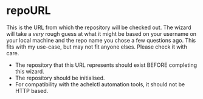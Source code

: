 # repoURL

This is the URL from which the repository will be checked out. The wizard will take a *very* rough guess at what it might be based on your username on your local machine and the repo name you chose a few questions ago. This fits with my use-case, but may not fit anyone elses. Please check it with care.

* The repository that this URL represents should exist BEFORE completing this wizard.
* The repository should be initialised.
* For compatibility with the achelctl automation tools, it should not be HTTP based.
